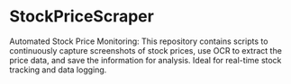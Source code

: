 # StockPriceScraper
Automated Stock Price Monitoring: This repository contains scripts to continuously capture screenshots of stock prices, use OCR to extract the price data, and save the information for analysis. Ideal for real-time stock tracking and data logging.
